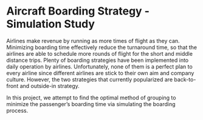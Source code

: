 # Aircraft Boarding Strategy - Simulation Study

Airlines make revenue by running as more times of flight as they can. Minimizing boarding time effectively reduce the turnaround time, so that the airlines are able to schedule more rounds of flight for the short and middle distance trips. Plenty of boarding strategies have been implemented into daily operation by airlines. Unfortunately, none of them is a perfect plan to every airline since different airlines are stick to their own aim and company culture. However, the two strategies that currently popularized are back-to-front and outside-in strategy. 

In this project, we attempt to find the optimal method of grouping to minimize the passenger’s boarding time via simulating the boarding process. 




